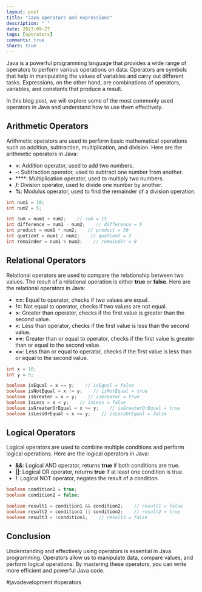 ```yaml
---
layout: post
title: "Java operators and expressions"
description: " "
date: 2023-09-27
tags: [operators]
comments: true
share: true
---
```


Java is a powerful programming language that provides a wide range of operators to perform various operations on data. Operators are symbols that help in manipulating the values of variables and carry out different tasks. Expressions, on the other hand, are combinations of operators, variables, and constants that produce a result.

In this blog post, we will explore some of the most commonly used operators in Java and understand how to use them effectively.

## Arithmetic Operators

Arithmetic operators are used to perform basic mathematical operations such as addition, subtraction, multiplication, and division. Here are the arithmetic operators in Java:

- **+**: Addition operator, used to add two numbers.
- **-**: Subtraction operator, used to subtract one number from another.
- **\**: Multiplication operator, used to multiply two numbers.
- **/**: Division operator, used to divide one number by another.
- **%**: Modulus operator, used to find the remainder of a division operation.

```java
int num1 = 10;
int num2 = 5;

int sum = num1 + num2;    // sum = 15
int difference = num1 - num2;    // difference = 5
int product = num1 * num2;    // product = 50
int quotient = num1 / num2;    // quotient = 2
int remainder = num1 % num2;    // remainder = 0
```

## Relational Operators

Relational operators are used to compare the relationship between two values. The result of a relational operation is either **true** or **false**. Here are the relational operators in Java:

- **==**: Equal to operator, checks if two values are equal.
- **!=**: Not equal to operator, checks if two values are not equal.
- **>**: Greater than operator, checks if the first value is greater than the second value.
- **<**: Less than operator, checks if the first value is less than the second value.
- **>=**: Greater than or equal to operator, checks if the first value is greater than or equal to the second value.
- **<=**: Less than or equal to operator, checks if the first value is less than or equal to the second value.

```java
int x = 10;
int y = 5;

boolean isEqual = x == y;    // isEqual = false
boolean isNotEqual = x != y;    // isNotEqual = true
boolean isGreater = x > y;    // isGreater = true
boolean isLess = x < y;    // isLess = false
boolean isGreaterOrEqual = x >= y;    // isGreaterOrEqual = true
boolean isLessOrEqual = x <= y;    // isLessOrEqual = false
```

## Logical Operators

Logical operators are used to combine multiple conditions and perform logical operations. Here are the logical operators in Java:

- **&&**: Logical AND operator, returns **true** if both conditions are true.
- **||**: Logical OR operator, returns **true** if at least one condition is true.
- **!**: Logical NOT operator, negates the result of a condition.

```java
boolean condition1 = true;
boolean condition2 = false;

boolean result1 = condition1 && condition2;    // result1 = false
boolean result2 = condition1 || condition2;    // result2 = true
boolean result3 = !condition1;    // result3 = false
```

## Conclusion

Understanding and effectively using operators is essential in Java programming. Operators allow us to manipulate data, compare values, and perform logical operations. By mastering these operators, you can write more efficient and powerful Java code.

#javadevelopment #operators
